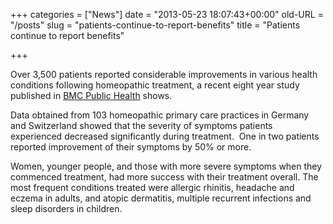 +++
categories = ["News"]
date = "2013-05-23 18:07:43+00:00"
old-URL = "/posts"
slug = "patients-continue-to-report-benefits"
title = "Patients continue to report benefits"

+++

Over 3,500 patients reported considerable improvements in various health conditions following homeopathic treatment, a recent eight year study published in [BMC Public Health](http://www.biomedcentral.com/1471-2458/8/413) shows.

Data obtained from 103 homeopathic primary care practices in Germany and Switzerland showed that the severity of symptoms patients experienced decreased significantly during treatment.  One in two patients reported improvement of their symptoms by 50% or more.

Women, younger people, and those with more severe symptoms when they commenced treatment, had more success with their treatment overall. The most frequent conditions treated were allergic rhinitis, headache and eczema in adults, and atopic dermatitis, multiple recurrent infections and sleep disorders in children.
